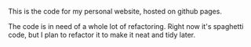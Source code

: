 This is the code for my personal website, hosted on github pages.

The code is in need of a whole lot of refactoring. Right now it's spaghetti code, but I plan to refactor it to make it neat and tidy later.
